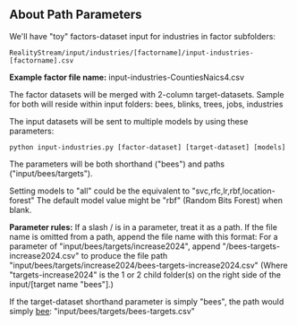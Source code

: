 ## About Path Parameters

We'll have "toy" factors-dataset input for industries in factor subfolders:

	RealityStream/input/industries/[factorname]/input-industries-[factorname].csv

**Example factor file name:** input-industries-CountiesNaics4.csv

The factor datasets will be merged with 2-column target-datasets.
Sample for both will reside within input folders:
bees, blinks, trees, jobs, industries

The input datasets will be sent to multiple models by using these parameters:

	python input-industries.py [factor-dataset] [target-dataset] [models]

The parameters will be both shorthand ("bees") and paths ("input/bees/targets").

Setting models to "all" could be the equivalent to "svc,rfc,lr,rbf,location-forest"
The default model value might be "rbf" (Random Bits Forest) when blank.

**Parameter rules:**
If a slash / is in a parameter, treat it as a path.
If the file name is omitted from a path, append the file name with this format:
For a parameter of "input/bees/targets/increase2024", append "/bees-targets-increase2024.csv"
to produce the file path "input/bees/targets/increase2024/bees-targets-increase2024.csv"
(Where "targets-increase2024" is the 1 or 2 child folder(s) on the right side of the input/[target name "bees"].)

If the target-dataset shorthand parameter is simply "bees", the path would simply [bee](https://model.earth/replicate/): "input/bees/targets/bees-targets.csv"